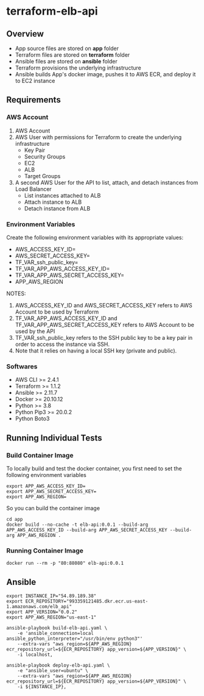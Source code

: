 # terraform-elb-api

## Overview

- App source files are stored on **app** folder
- Terraform files are stored on **terraform** folder
- Ansible files are stored on **ansible** folder
- Terraform provisions the underlying infrastructure
- Ansible builds App's docker image, pushes it to AWS ECR, and deploy it to EC2 instance

## Requirements

### AWS Account

1. AWS Account
2. AWS User with permissions for Terraform to create the underlying infrastructure
    - Key Pair
    - Security Groups
    - EC2
    - ALB
    - Target Groups
3. A second AWS User for the API to list, attach, and detach instances from Load Balancer
    - List instances attached to ALB
    - Attach instance to ALB
    - Detach instance from ALB

### Environment Variables

Create the following environment variables with its appropriate values:

- AWS_ACCESS_KEY_ID=
- AWS_SECRET_ACCESS_KEY=
- TF_VAR_ssh_public_key=
- TF_VAR_APP_AWS_ACCESS_KEY_ID=
- TF_VAR_APP_AWS_SECRET_ACCESS_KEY=
- APP_AWS_REGION

NOTES: 

1. AWS_ACCESS_KEY_ID and AWS_SECRET_ACCESS_KEY refers to AWS Account to be used by Terraform
2. TF_VAR_APP_AWS_ACCESS_KEY_ID and TF_VAR_APP_AWS_SECRET_ACCESS_KEY refers to AWS Account to be used by the API
3. TF_VAR_ssh_public_key refers to the SSH public key to be a key pair in order to access the instance via SSH. 
4. Note that it relies on having a local SSH key (private and public).

### Softwares

- AWS CLI >= 2.4.1
- Terraform >= 1.1.2
- Ansible >= 2.11.7
- Docker >= 20.10.12
- Python >= 3.8
- Python Pip3 >= 20.0.2
- Python Boto3

## Running Individual Tests

### Build Container Image

To locally build and test the docker container, you first need to set the following environment variables

```
export APP_AWS_ACCESS_KEY_ID=
export APP_AWS_SECRET_ACCESS_KEY=
export APP_AWS_REGION=
```

So you can build the container image

```
cd app
docker build --no-cache -t elb-api:0.0.1 --build-arg APP_AWS_ACCESS_KEY_ID --build-arg APP_AWS_SECRET_ACCESS_KEY --build-arg APP_AWS_REGION .
```

### Running Container Image

```
docker run --rm -p "80:88080" elb-api:0.0.1
```

## Ansible

```
export INSTANCE_IP="54.89.189.38"
export ECR_REPOSITORY="993359121485.dkr.ecr.us-east-1.amazonaws.com/elb_api"
export APP_VERSION="0.0.2"
export APP_AWS_REGION="us-east-1"

ansible-playbook build-elb-api.yaml \
    -e 'ansible_connection=local ansible_python_interpreter="/usr/bin/env python3"'     
    --extra-vars "aws_region=${APP_AWS_REGION} ecr_repository_url=${ECR_REPOSITORY} app_version=${APP_VERSION}" \
    -i localhost,

ansible-playbook deploy-elb-api.yaml \
    -e "ansible_user=ubuntu" \
    --extra-vars "aws_region=${APP_AWS_REGION} ecr_repository_url=${ECR_REPOSITORY} app_version=${APP_VERSION}" \
    -i ${INSTANCE_IP},
```
